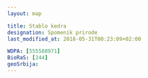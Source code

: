 ```yaml
---
layout: map

title: Stablo kedra
designation: Spomenik prirode
last_modified_at: 2018-05-31T00:23:09+02:00

WDPA: [555588971]
BioRaS: [244]
geoSrbija:
---
```

